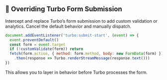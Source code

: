 ## 🔧 Overriding Turbo Form Submission
Intercept and replace Turbo’s form submission to add custom validation or analytics. Cancel the default behavior and manually dispatch.

```javascript
document.addEventListener('turbo:submit-start', (event) => {
  event.preventDefault()
  const form = event.target
  if (!customValidate(form)) return
  fetch(form.action, { method: form.method, body: new FormData(form) })
    .then(response => Turbo.renderStreamMessage(response.text()))
})
```

This allows you to layer in behavior before Turbo processes the form.